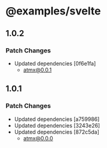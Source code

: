 # @examples/svelte

## 1.0.2

### Patch Changes

- Updated dependencies [0f6e1fa]
  - atmx@0.0.1

## 1.0.1

### Patch Changes

- Updated dependencies [a759986]
- Updated dependencies [3243e26]
- Updated dependencies [872c5da]
  - atmx@0.0.0

